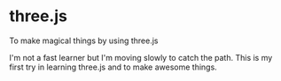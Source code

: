 # three.js
To make magical things by using three.js

I'm not a fast learner but I'm moving slowly to catch the path.
This is my first try in learning three.js and to make awesome things.
